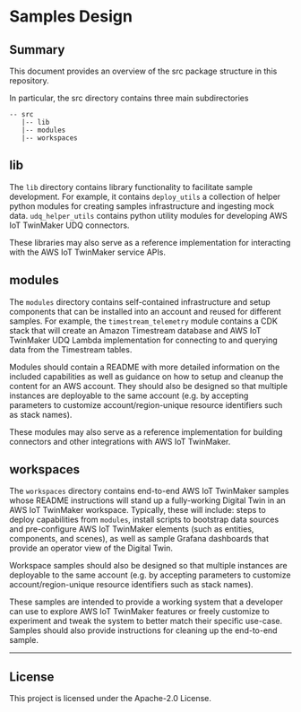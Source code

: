 # Samples Design

## Summary

This document provides an overview of the src package structure in this repository.

In particular, the src directory contains three main subdirectories

```
-- src
   |-- lib
   |-- modules
   |-- workspaces
```

## lib

The `lib` directory contains library functionality to facilitate sample development. For example, it contains `deploy_utils` a collection of helper python modules for creating samples infrastructure and ingesting mock data. `udq_helper_utils` contains python utility modules for developing AWS IoT TwinMaker UDQ connectors.

These libraries may also serve as a reference implementation for interacting with the AWS IoT TwinMaker service APIs.

## modules

The `modules` directory contains self-contained infrastructure and setup components that can be installed into an account and reused for different samples. For example, the `timestream_telemetry` module contains a CDK stack that will create an Amazon Timestream database and AWS IoT TwinMaker UDQ Lambda implementation for connecting to and querying data from the Timestream tables.

Modules should contain a README with more detailed information on the included capabilities as well as guidance on how to setup and cleanup the content for an AWS account. They should also be designed so that multiple instances are deployable to the same account (e.g. by accepting parameters to customize account/region-unique resource identifiers such as stack names).

These modules may also serve as a reference implementation for building connectors and other integrations with AWS IoT TwinMaker.

## workspaces

The `workspaces` directory contains end-to-end AWS IoT TwinMaker samples whose README instructions will stand up a fully-working Digital Twin in an AWS IoT TwinMaker workspace. Typically, these will include: steps to deploy capabilities from `modules`, install scripts to bootstrap data sources and pre-configure AWS IoT TwinMaker elements (such as entities, components, and scenes), as well as sample Grafana dashboards that provide an operator view of the Digital Twin.

Workspace samples should also be designed so that multiple instances are deployable to the same account (e.g. by accepting parameters to customize account/region-unique resource identifiers such as stack names).

These samples are intended to provide a working system that a developer can use to explore AWS IoT TwinMaker features or freely customize to experiment and tweak the system to better match their specific use-case. Samples should also provide instructions for cleaning up the end-to-end sample.

---

## License

This project is licensed under the Apache-2.0 License.